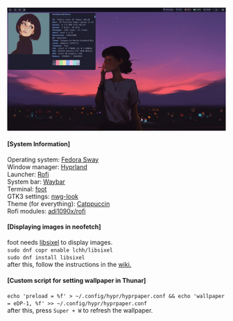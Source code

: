 ![](screenshots/neofetch.png)  

#### [System Information]
Operating system: [Fedora Sway](https://fedoraproject.org/spins/sway/)  
Window manager: [Hyprland](https://github.com/hyprwm/Hyprland)  
Launcher: [Rofi](https://github.com/davatorium/rofi)  
System bar: [Waybar](https://github.com/Alexays/Waybar)  
Terminal: [foot](https://codeberg.org/dnkl/foot)  
GTK3 settings: [nwg-look](https://github.com/nwg-piotr/nwg-look)  
Theme (for everything): [Catppuccin](https://github.com/catppuccin/catppuccin)  
Rofi modules: [adi1090x/rofi](https://github.com/adi1090x/rofi)  
  
#### [Displaying images in neofetch]  
foot needs [libsixel](https://copr.fedorainfracloud.org/coprs/lchh/libsixel/) to display images.  
`sudo dnf copr enable lchh/libsixel`  
`sudo dnf install libsixel`  
after this, follow the instructions in the [wiki.](https://github.com/dylanaraps/neofetch/wiki/Image-Backends)  

#### [Custom script for setting wallpaper in Thunar]  
`echo 'preload = %f' > ~/.config/hypr/hyprpaper.conf && echo 'wallpaper = eDP-1, %f' >> ~/.config/hypr/hyprpaper.conf`  
after this, press `Super + W` to refresh the wallpaper.

